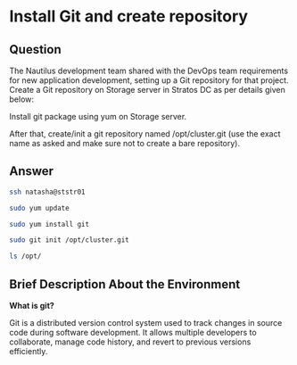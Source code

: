 # Install Git and create repository

## Question

The Nautilus development team shared with the DevOps team requirements for new application development, setting up a Git repository for that project. Create a Git repository on Storage server in Stratos DC as per details given below:

Install git package using yum on Storage server.

After that, create/init a git repository named /opt/cluster.git (use the exact name as asked and make sure not to create a bare repository).

## Answer


```bash
ssh natasha@ststr01

sudo yum update

sudo yum install git

sudo git init /opt/cluster.git

ls /opt/
```

## Brief Description About the Environment

**What is git?**

Git is a distributed version control system used to track changes in source code during software development. It allows multiple developers to collaborate, manage code history, and revert to previous versions efficiently.
